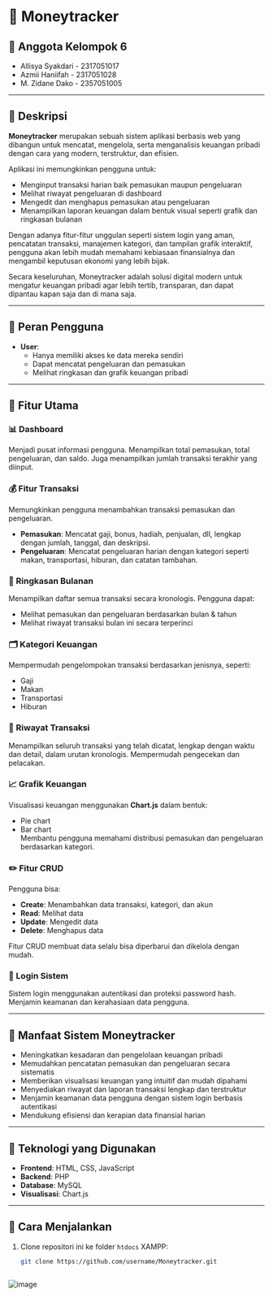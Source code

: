 # 💸 Moneytracker

## 👥 Anggota Kelompok 6

- Allisya Syakdari - 2317051017  
- Azmii Haniifah - 2317051028  
- M. Zidane Dako - 2357051005

---

## 📌 Deskripsi

**Moneytracker** merupakan sebuah sistem aplikasi berbasis web yang dibangun untuk mencatat, mengelola, serta menganalisis keuangan pribadi dengan cara yang modern, terstruktur, dan efisien.

Aplikasi ini memungkinkan pengguna untuk:
- Menginput transaksi harian baik pemasukan maupun pengeluaran
- Melihat riwayat pengeluaran di dashboard
- Mengedit dan menghapus pemasukan atau pengeluaran
- Menampilkan laporan keuangan dalam bentuk visual seperti grafik dan ringkasan bulanan

Dengan adanya fitur-fitur unggulan seperti sistem login yang aman, pencatatan transaksi, manajemen kategori, dan tampilan grafik interaktif, pengguna akan lebih mudah memahami kebiasaan finansialnya dan mengambil keputusan ekonomi yang lebih bijak.

Secara keseluruhan, Moneytracker adalah solusi digital modern untuk mengatur keuangan pribadi agar lebih tertib, transparan, dan dapat dipantau kapan saja dan di mana saja.

---

## 🔐 Peran Pengguna

- **User**:
  - Hanya memiliki akses ke data mereka sendiri
  - Dapat mencatat pengeluaran dan pemasukan
  - Melihat ringkasan dan grafik keuangan pribadi

---

## 🚀 Fitur Utama

### 📊 Dashboard
Menjadi pusat informasi pengguna. Menampilkan total pemasukan, total pengeluaran, dan saldo. Juga menampilkan jumlah transaksi terakhir yang diinput.

### 💰 Fitur Transaksi
Memungkinkan pengguna menambahkan transaksi pemasukan dan pengeluaran.

- **Pemasukan**: Mencatat gaji, bonus, hadiah, penjualan, dll, lengkap dengan jumlah, tanggal, dan deskripsi.
- **Pengeluaran**: Mencatat pengeluaran harian dengan kategori seperti makan, transportasi, hiburan, dan catatan tambahan.

### 📆 Ringkasan Bulanan
Menampilkan daftar semua transaksi secara kronologis. Pengguna dapat:
- Melihat pemasukan dan pengeluaran berdasarkan bulan & tahun
- Melihat riwayat transaksi bulan ini secara terperinci

### 🗂️ Kategori Keuangan
Mempermudah pengelompokan transaksi berdasarkan jenisnya, seperti:
- Gaji
- Makan
- Transportasi
- Hiburan

### 📜 Riwayat Transaksi
Menampilkan seluruh transaksi yang telah dicatat, lengkap dengan waktu dan detail, dalam urutan kronologis. Mempermudah pengecekan dan pelacakan.

### 📈 Grafik Keuangan
Visualisasi keuangan menggunakan **Chart.js** dalam bentuk:
- Pie chart
- Bar chart  
Membantu pengguna memahami distribusi pemasukan dan pengeluaran berdasarkan kategori.

### ✏️ Fitur CRUD
Pengguna bisa:
- **Create**: Menambahkan data transaksi, kategori, dan akun
- **Read**: Melihat data
- **Update**: Mengedit data
- **Delete**: Menghapus data

Fitur CRUD membuat data selalu bisa diperbarui dan dikelola dengan mudah.

### 🔐 Login Sistem
Sistem login menggunakan autentikasi dan proteksi password hash.  
Menjamin keamanan dan kerahasiaan data pengguna.

---

## 🎯 Manfaat Sistem Moneytracker

- Meningkatkan kesadaran dan pengelolaan keuangan pribadi
- Memudahkan pencatatan pemasukan dan pengeluaran secara sistematis
- Memberikan visualisasi keuangan yang intuitif dan mudah dipahami
- Menyediakan riwayat dan laporan transaksi lengkap dan terstruktur
- Menjamin keamanan data pengguna dengan sistem login berbasis autentikasi
- Mendukung efisiensi dan kerapian data finansial harian

---

## 📎 Teknologi yang Digunakan

- **Frontend**: HTML, CSS, JavaScript  
- **Backend**: PHP  
- **Database**: MySQL  
- **Visualisasi**: Chart.js

---

## 🏁 Cara Menjalankan

1. Clone repositori ini ke folder `htdocs` XAMPP:
   ```bash
   git clone https://github.com/username/Moneytracker.git



![image](https://github.com/user-attachments/assets/5e8907b9-1da8-40d6-bef4-c24e1b946364)
